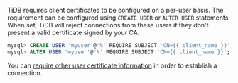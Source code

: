 TiDB requires client certificates to be configured on a per-user basis. The requirement can be configured using `CREATE USER` or `ALTER USER` statements. When set, TiDB will reject connections from these users if they don't present a valid certificate signed by your CA.

```sql
mysql> CREATE USER 'myuser'@'%' REQUIRE SUBJECT 'CN={{ client_name }}';
mysql> ALTER USER 'myuser'@'%' REQUIRE SUBJECT 'CN={{ client_name }}';
```

You can [require other user certificate information](https://docs.pingcap.com/tidb/stable/certificate-authentication#get-user-certificate-information) in order to establish a connection.
